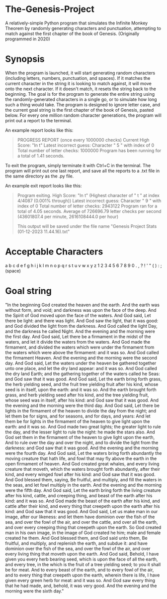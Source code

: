 # The-Genesis-Project
A relatively-simple Python program that simulates the Infinite Monkey Theorem by randomly generating characters and punctuation, attempting to match against the first chapter of the book of Genesis. (Originally programmed in 2020)

# Synopsis
When the program is launched, it will start generating random characters (including letters, numbers, punctuation, and spaces). If it matches the current character in the string it is looking to match against, it will move onto the next character. If it doesn't match, it resets the string back to the beginning. The goal is for the program to generate the entire string using the randomly-generated characters in a single go, or to simulate how long such a thing would take. 
The program is designed to ignore letter case, and the current goal string is the first chapter of the book of Genesis, pasted below.
For every one million random character generations, the program will print out a report to the terminal. 

An example report looks like this:

> PROGRESS REPORT (once every 1000000 checks)
> Current High Score: "In t"
> Latest incorrect guess: Character " 5 " with index of 0
> Total number of letter checks: 1000000
> Program has been running for a total of 1.41 seconds.

To exit the program, simply terminate it with Ctrl+C in the terminal. The program will print out one last report, and save all the reports to a .txt file in the same directory as the .py file.


An example exit report looks like this:

> Program exiting.
> High Score: "In t"
> (Highest character of " t " at index 4/4087 (0.001% through))
> Latest incorrect guess: Character " 9 " with index of 0
> Total number of letter checks: 2943122
> Program ran for a total of 4.05 seconds.
> Average of 726696.79 letter checks per second (43601807.4 per minute, 2616108444.0 per hour)
> 
> This output will be saved under the file name "Genesis Project Stats (01-12-2023 11.44.16).txt"

# Acceptable Characters
a b c d e f g h i j k l m n o p q r s t u v w x y z 1 2 3 4 5 6 7 8 9 0 . , ? ! ' " ( ) : ; (space)

# Goal string
"In the beginning God created the heaven and the earth. And the earth was without form, and void; and darkness was upon the face of the deep. And the Spirit of God moved upon the face of the waters. And God said, Let there be light: and there was light. And God saw the light, that it was good: and God divided the light from the darkness. And God called the light Day, and the darkness he called Night. And the evening and the morning were the first day. And God said, Let there be a firmament in the midst of the waters, and let it divide the waters from the waters. And God made the firmament, and divided the waters which were under the firmament from the waters which were above the firmament: and it was so. And God called the firmament Heaven. And the evening and the morning were the second day. And God said, Let the waters under the heaven be gathered together unto one place, and let the dry land appear: and it was so. And God called the dry land Earth; and the gathering together of the waters called he Seas: and God saw that it was good. And God said, Let the earth bring forth grass, the herb yielding seed, and the fruit tree yielding fruit after his kind, whose seed is in itself, upon the earth: and it was so. And the earth brought forth grass, and herb yielding seed after his kind, and the tree yielding fruit, whose seed was in itself, after his kind: and God saw that it was good. And the evening and the morning were the third day. And God said, Let there be lights in the firmament of the heaven to divide the day from the night; and let them be for signs, and for seasons, and for days, and years: And let them be for lights in the firmament of the heaven to give light upon the earth: and it was so. And God made two great lights; the greater light to rule the day, and the lesser light to rule the night: he made the stars also. And God set them in the firmament of the heaven to give light upon the earth, And to rule over the day and over the night, and to divide the light from the darkness: and God saw that it was good. And the evening and the morning were the fourth day. And God said, Let the waters bring forth abundantly the moving creature that hath life, and fowl that may fly above the earth in the open firmament of heaven. And God created great whales, and every living creature that moveth, which the waters brought forth abundantly, after their kind, and every winged fowl after his kind: and God saw that it was good. And God blessed them, saying, Be fruitful, and multiply, and fill the waters in the seas, and let fowl multiply in the earth. And the evening and the morning were the fifth day. And God said, Let the earth bring forth the living creature after his kind, cattle, and creeping thing, and beast of the earth after his kind: and it was so. And God made the beast of the earth after his kind, and cattle after their kind, and every thing that creepeth upon the earth after his kind: and God saw that it was good. And God said, Let us make man in our image, after our likeness: and let them have dominion over the fish of the sea, and over the fowl of the air, and over the cattle, and over all the earth, and over every creeping thing that creepeth upon the earth. So God created man in his own image, in the image of God created he him; male and female created he them. And God blessed them, and God said unto them, Be fruitful, and multiply, and replenish the earth, and subdue it: and have dominion over the fish of the sea, and over the fowl of the air, and over every living thing that moveth upon the earth. And God said, Behold, I have given you every herb bearing seed, which is upon the face of all the earth, and every tree, in the which is the fruit of a tree yielding seed; to you it shall be for meat. And to every beast of the earth, and to every fowl of the air, and to every thing that creepeth upon the earth, wherein there is life, I have given every green herb for meat: and it was so. And God saw every thing that he had made, and, behold, it was very good. And the evening and the morning were the sixth day."

